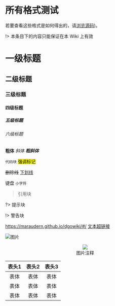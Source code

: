 <!-- other/formats -->

# 所有格式测试

若要查看这些格式是如何得出的，请[浏览源码]())。

!> 本条目下的内容只能保证在本 Wiki 上有效

# 一级标题

## 二级标题

### 三级标题

#### 四级标题

##### 五级标题

###### 六级标题

**粗体** *斜体* ***粗斜体***

`代码块`
<mark>强调标记</mark>

~~删除线~~
<u>下划线</u> 

<kbd>键盘</kbd>
<small>小字符</small>

> 引用块

?> 提示块

!> 警告块

<https://maraudern.github.io/dgowiki/#/> [文本超链接](http://www.example.com/)

![图片](http://39.100.70.44:8000/images/index_rotation_pic1.jpg)

<figure style='text-align: center'>
    <img draggable='false' src='http://39.100.70.44:8000/images/index_rotation_pic1.jpg'/>
    <figcaption>图片注释</figcaption>
</figure>

| 表头1 | 表头2 | 表头3 |
| :---: | :---: | :---: |
| 表体  | 表体  | 表体  |
| 表体  | 表体  | 表体  |
| 表体  | 表体  | 表体  |
